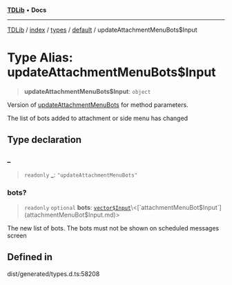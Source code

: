 [**TDLib**](../../../../../../README.md) • **Docs**

***

[TDLib](../../../../../../modules.md) / [index](../../../../../README.md) / [types](../../../README.md) / [default](../README.md) / updateAttachmentMenuBots$Input

# Type Alias: updateAttachmentMenuBots$Input

> **updateAttachmentMenuBots$Input**: `object`

Version of [updateAttachmentMenuBots](updateAttachmentMenuBots.md) for method parameters.

The list of bots added to attachment or side menu has changed

## Type declaration

### \_

> `readonly` **\_**: `"updateAttachmentMenuBots"`

### bots?

> `readonly` `optional` **bots**: [`vector$Input`](vector$Input.md)\<[`attachmentMenuBot$Input`](attachmentMenuBot$Input.md)\>

The new list of bots. The bots must not be shown on scheduled messages screen

## Defined in

dist/generated/types.d.ts:58208
